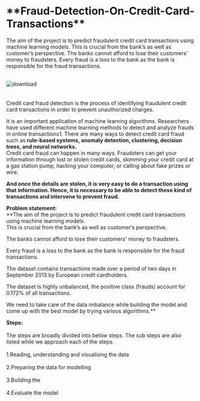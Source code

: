 <h1>**Fraud-Detection-On-Credit-Card-Transactions**</h1>
The aim of the project is to predict fraudulent credit card transactions using machine learning models. This is crucial from the bank’s as well as customer’s perspective. The banks cannot afford to lose their customers’ money to fraudsters. Every fraud is a loss to the bank as the bank is responsible for the fraud transactions.
<br/>
<br/>

![download](https://github.com/mohansharma077/-Fraud-Detection-On-Credit-Card-Transactions/assets/104629829/39e4d62f-baf5-4d98-9bf4-ec68b34dbf3c)
<br/><br/><br/>
Credit card fraud detection is the process of identifying fraudulent credit card transactions in order to prevent unauthorized charges.<br/>

It is an important application of machine learning algorithms. Researchers have used different machine learning methods to detect and analyze frauds in online transactions1. There are many ways to detect credit card fraud such as **rule-based systems, anomaly detection, clustering, decision trees, and neural networks.**
<br/>
Credit card fraud can happen in many ways. Fraudsters can get your information through lost or stolen credit cards, skimming your credit card at a gas station pump, hacking your computer, or calling about fake prizes or wire.<br/>

**And once the details are stolen, it is very easy to do a transaction using that information. Hence, it is necessary to be able to detect these kind of transactions and intervene to prevent fraud.**

**Problem statement:<br/>**
**The aim of the project is to predict fraudulent credit card transactions using machine learning models.<br/>
This is crucial from the bank’s as well as customer’s perspective.<br/>

The banks cannot afford to lose their customers’ money to fraudsters.<br/>

Every fraud is a loss to the bank as the bank is responsible for the fraud transactions.<br/>

The dataset contains transactions made over a period of two days in September 2013 by European credit cardholders.<br/>

The dataset is highly unbalanced, the positive class (frauds) account for 0.172% of all transactions.<br/>

We need to take care of the data imbalance while building the model and come up with the best model by trying various algorithms.**<br/>

**Steps:**<br/><br/>
The steps are broadly divided into below steps. The sub steps are also listed while we approach each of the steps.<br/><br/>
1.Reading, understanding and visualising the data<br/><br/>
2.Preparing the data for modelling<br/><br/>
3.Building the <br/><br/>
4.Evaluate the model<br/><br/>
